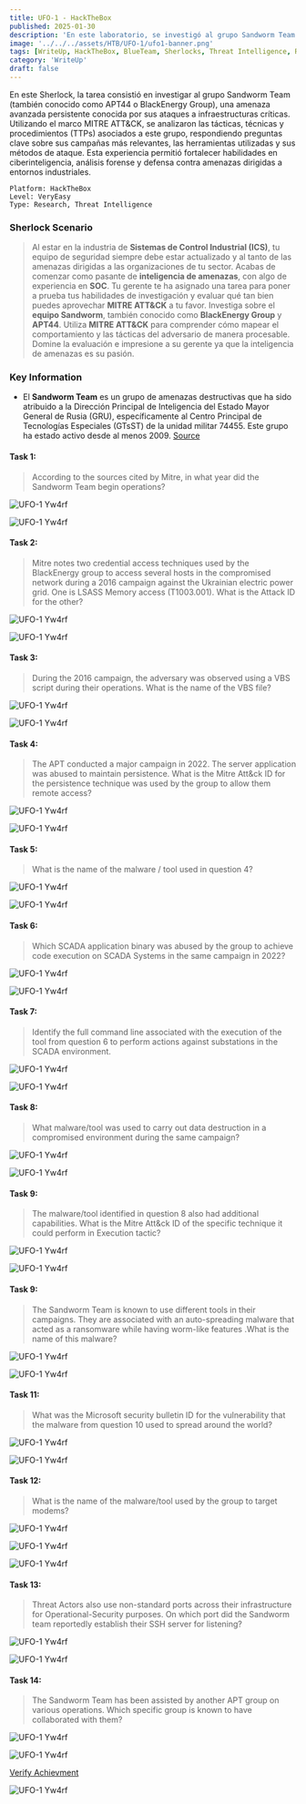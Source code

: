 ```yaml
---
title: UFO-1 - HackTheBox
published: 2025-01-30
description: 'En este laboratorio, se investigó al grupo Sandworm Team (APT44), una amenaza avanzada persistente contra infraestructuras críticas. Usando el marco MITRE ATT&CK, se analizaron sus tácticas, técnicas y procedimientos (TTPs), identificando campañas, herramientas y métodos de ataque.'
image: '../../../assets/HTB/UFO-1/ufo1-banner.png'
tags: [WriteUp, HackTheBox, BlueTeam, Sherlocks, Threat Intelligence, Research]
category: 'WriteUp'
draft: false 
---
```


En este Sherlock, la tarea consistió en investigar al grupo Sandworm Team (también conocido como APT44 o BlackEnergy Group), una amenaza avanzada persistente conocida por sus ataques a infraestructuras críticas. Utilizando el marco MITRE ATT&CK, se analizaron las tácticas, técnicas y procedimientos (TTPs) asociados a este grupo, respondiendo preguntas clave sobre sus campañas más relevantes, las herramientas utilizadas y sus métodos de ataque. Esta experiencia permitió fortalecer habilidades en ciberinteligencia, análisis forense y defensa contra amenazas dirigidas a entornos industriales.

~~~
Platform: HackTheBox
Level: VeryEasy
Type: Research, Threat Intelligence
~~~

### Sherlock  Scenario

> Al estar en la industria de **Sistemas de Control Industrial (ICS)**, tu equipo de seguridad siempre debe estar actualizado y al tanto de las amenazas dirigidas a las organizaciones de tu sector. Acabas de comenzar como pasante de **inteligencia de amenazas**, con algo de experiencia en **SOC**. Tu gerente te ha asignado una tarea para poner a prueba tus habilidades de investigación y evaluar qué tan bien puedes aprovechar **MITRE ATT&CK** a tu favor. Investiga sobre el **equipo Sandworm**, también conocido como **BlackEnergy Group** y **APT44**. Utiliza **MITRE ATT&CK** para comprender cómo mapear el comportamiento y las tácticas del adversario de manera procesable. Domine la evaluación e impresione a su gerente ya que la inteligencia de amenazas es su pasión.

### Key Information

- El **Sandworm Team** es un grupo de amenazas destructivas que ha sido atribuido a la Dirección Principal de Inteligencia del Estado Mayor General de Rusia (GRU), específicamente al Centro Principal de Tecnologías Especiales (GTsST) de la unidad militar 74455. Este grupo ha estado activo desde al menos 2009. [Source](https://attack.mitre.org/groups/G0034/)

#### Task 1: 

> According to the sources cited by Mitre, in what year did the Sandworm Team begin operations?

![UFO-1 Yw4rf](../../../assets/HTB/UFO-1/ufo-1.png)

![UFO-1 Yw4rf](../../../assets/HTB/UFO-1/task-1.png)

#### Task 2:

> Mitre notes two credential access techniques used by the BlackEnergy group to access several hosts in the compromised network during a 2016 campaign against the Ukrainian electric power grid. One is LSASS Memory access (T1003.001). What is the Attack ID for the other?

![UFO-1 Yw4rf](../../../assets/HTB/UFO-1/ufo-2.png)

![UFO-1 Yw4rf](../../../assets/HTB/UFO-1/task-2.png)

#### Task 3:

> During the 2016 campaign, the adversary was observed using a VBS script during their operations. What is the name of the VBS file?

![UFO-1 Yw4rf](../../../assets/HTB/UFO-1/ufo-3.png)

![UFO-1 Yw4rf](../../../assets/HTB/UFO-1/task-3.png)

#### Task 4:

> The APT conducted a major campaign in 2022. The server application was abused to maintain persistence. What is the Mitre Att&ck ID for the persistence technique was used by the group to allow them remote access?

![UFO-1 Yw4rf](../../../assets/HTB/UFO-1/ufo-4.png)

![UFO-1 Yw4rf](../../../assets/HTB/UFO-1/task-4.png)

#### Task 5:

> What is the name of the malware / tool used in question 4?

![UFO-1 Yw4rf](../../../assets/HTB/UFO-1/ufo-5.png)

![UFO-1 Yw4rf](../../../assets/HTB/UFO-1/task-5.png)

#### Task 6:

> Which SCADA application binary was abused by the group to achieve code execution on SCADA Systems in the same campaign in 2022?

![UFO-1 Yw4rf](../../../assets/HTB/UFO-1/ufo-6.png)

![UFO-1 Yw4rf](../../../assets/HTB/UFO-1/task-6.png)

#### Task 7:

> Identify the full command line associated with the execution of the tool from question 6 to perform actions against substations in the SCADA environment.

![UFO-1 Yw4rf](../../../assets/HTB/UFO-1/ufo-7.png)

![UFO-1 Yw4rf](../../../assets/HTB/UFO-1/task-7.png)

#### Task 8:

> What malware/tool was used to carry out data destruction in a compromised environment during the same campaign?

![UFO-1 Yw4rf](../../../assets/HTB/UFO-1/ufo-8.png)

![UFO-1 Yw4rf](../../../assets/HTB/UFO-1/task-8.png)

#### Task 9:

> The malware/tool identified in question 8 also had additional capabilities. What is the Mitre Att&ck ID of the specific technique it could perform in Execution tactic?

![UFO-1 Yw4rf](../../../assets/HTB/UFO-1/ufo-9.png)

![UFO-1 Yw4rf](../../../assets/HTB/UFO-1/task-9.png)

#### Task 9:

> The Sandworm Team is known to use different tools in their campaigns. They are associated with an auto-spreading malware that acted as a ransomware while having worm-like features .What is the name of this malware?

![UFO-1 Yw4rf](../../../assets/HTB/UFO-1/ufo-10.png)

![UFO-1 Yw4rf](../../../assets/HTB/UFO-1/task-10.png)

#### Task 11:

> What was the Microsoft security bulletin ID for the vulnerability that the malware from question 10 used to spread around the world?

![UFO-1 Yw4rf](../../../assets/HTB/UFO-1/ufo-11.png)

![UFO-1 Yw4rf](../../../assets/HTB/UFO-1/task-11.png)

#### Task 12:

> What is the name of the malware/tool used by the group to target modems?

![UFO-1 Yw4rf](../../../assets/HTB/UFO-1/ufo-12.png)

![UFO-1 Yw4rf](../../../assets/HTB/UFO-1/ufo-13.png)

![UFO-1 Yw4rf](../../../assets/HTB/UFO-1/task-12.png)

#### Task 13:

> Threat Actors also use non-standard ports across their infrastructure for Operational-Security purposes. On which port did the Sandworm team reportedly establish their SSH server for listening?

![UFO-1 Yw4rf](../../../assets/HTB/UFO-1/ufo-14.png)

![UFO-1 Yw4rf](../../../assets/HTB/UFO-1/task-13.png)

#### Task 14: 

> The Sandworm Team has been assisted by another APT group on various operations. Which specific group is known to have collaborated with them?

![UFO-1 Yw4rf](../../../assets/HTB/UFO-1/ufo-15.png)

![UFO-1 Yw4rf](../../../assets/HTB/UFO-1/task-14.png)

[Verify Achievment](https://labs.hackthebox.com/achievement/sherlock/2035837/840)

![UFO-1 Yw4rf](../../../assets/HTB/UFO-1/ufo-pwnd.png)
